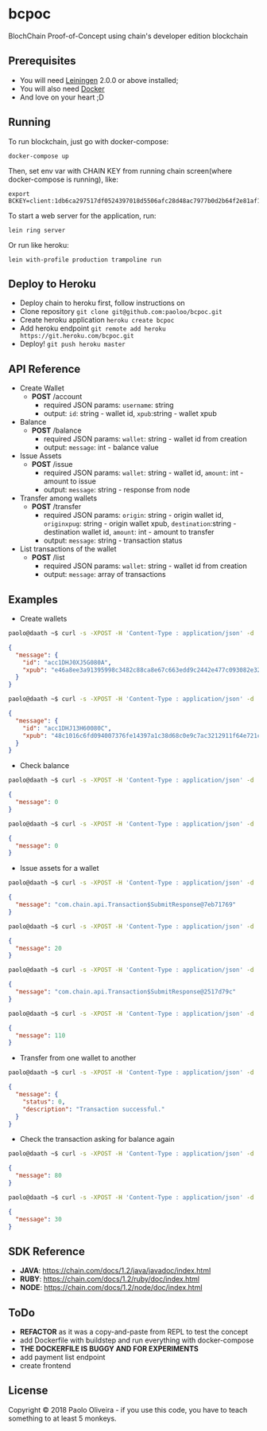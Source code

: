 # bcpoc

BlochChain Proof-of-Concept using chain's developer edition blockchain

## Prerequisites

- You will need [Leiningen][] 2.0.0 or above installed;
- You will also need [Docker][]
- And love on your heart ;D

[leiningen]: https://github.com/technomancy/leiningen
[docker]: https://www.docker.com

## Running
To run blockchain, just go with docker-compose:

	docker-compose up

Then, set env var with CHAIN KEY from running chain screen(where docker-compose is running), like:

    export BCKEY=client:1db6ca297517df0524397018d5506afc28d48ac7977b0d2b64f2e81af1a48811

To start a web server for the application, run:

    lein ring server

Or run like heroku:

	lein with-profile production trampoline run

## Deploy to Heroku
- Deploy chain to heroku first, follow instructions on
- Clone repository `git clone git@github.com:paoloo/bcpoc.git`
- Create heroku application `heroku create bcpoc`
- Add heroku endpoint `git remote add heroku https://git.heroku.com/bcpoc.git`
- Deploy! `git push heroku master`

## API Reference

- Create Wallet
  - **POST** /account
    - required JSON params: `username`: string
    - output: `id`: string - wallet id, `xpub`:string - wallet xpub
- Balance
  - **POST** /balance
    - required JSON params: `wallet`: string - wallet id from creation
    - output: `message`: int - balance value
- Issue Assets
  - **POST** /issue
    - required JSON params: `wallet`: string - wallet id, `amount`: int - amount to issue
    - output: `message`: string - response from node
- Transfer among wallets
  - **POST** /transfer
    - required JSON params: `origin`: string - origin wallet id, `originxpug`: string - origin wallet xpub, `destination`:string - destination wallet id, `amount`: int - amount to transfer
    - output: `message`: string - transaction status
- List transactions of the wallet
  - **POST** /list
    - required JSON params: `wallet`: string - wallet id from creation
    - output: `message`: array of transactions



## Examples
- Create wallets
```bash
paolo@daath ~$ curl -s -XPOST -H 'Content-Type : application/json' -d '{"username":"paolo"}' http://localhost:5000/account | jq '.'
```
```json
{
  "message": {
    "id": "acc1DHJ0XJ5G080A",
    "xpub": "e46a8ee3a91395998c3482c88ca8e67c663edd9c2442e477c093082e3248848fef1fdd5253003a51e8d323bf4e9bb559ee4f3eae1553b88c25067da49676846a"
  }
}
```
```bash
paolo@daath ~$ curl -s -XPOST -H 'Content-Type : application/json' -d '{"username":"sergio"}' http://localhost:5000/account | jq '.'
```
```json
{
  "message": {
    "id": "acc1DHJ13H60080C",
    "xpub": "48c1016c6fd094007376fe14397a1c38d68c0e9c7ac3212911f64e721c669baf787f41a41362c4f2fa464e29fb4d5b36aac0f131e6102d240a4127323649a7b5"
  }
}
```
- Check balance
```bash
paolo@daath ~$ curl -s -XPOST -H 'Content-Type : application/json' -d '{"wallet":"acc1DHJ0XJ5G080A"}' http://localhost:5000/balance | jq '.'
```
```json
{
  "message": 0
}
```
```bash
paolo@daath ~$ curl -s -XPOST -H 'Content-Type : application/json' -d '{"wallet":"acc1DHJ13H60080C"}' http://localhost:5000/balance | jq '.'
```
```json
{
  "message": 0
}
```
- Issue assets for a wallet
```bash
paolo@daath ~$ curl -s -XPOST -H 'Content-Type : application/json' -d '{"wallet":"acc1DHJ0XJ5G080A", "amount":20}' http://localhost:5000/issue | jq '.'
```
```json
{
  "message": "com.chain.api.Transaction$SubmitResponse@7eb71769"
}
```
```bash
paolo@daath ~$ curl -s -XPOST -H 'Content-Type : application/json' -d '{"wallet":"acc1DHJ0XJ5G080A"}' http://localhost:5000/balance | jq '.'
```
```json
{
  "message": 20
}
```
```bash
paolo@daath ~$ curl -s -XPOST -H 'Content-Type : application/json' -d '{"wallet":"acc1DHJ0XJ5G080A", "amount":90}' http://localhost:5000/issue | jq '.'
```
```json
{
  "message": "com.chain.api.Transaction$SubmitResponse@2517d79c"
}
```
```bash
paolo@daath ~$ curl -s -XPOST -H 'Content-Type : application/json' -d '{"wallet":"acc1DHJ0XJ5G080A"}' http://localhost:5000/balance | jq '.'
```
```json
{
  "message": 110
}
```
- Transfer from one wallet to another
```bash
paolo@daath ~$ curl -s -XPOST -H 'Content-Type : application/json' -d '{"origin":"acc1DHJ0XJ5G080A", "originxpub":"e46a8ee3a91395998c3482c88ca8e67c663edd9c2442e477c093082e3248848fef1fdd5253003a51e8d323bf4e9bb559ee4f3eae1553b88c25067da49676846a", "destination":"acc1DHJ13H60080C", "amount":"30"}' http://localhost:5000/transfer | jq '.'
```
```json
{
  "message": {
    "status": 0,
    "description": "Transaction successful."
  }
}
```
- Check the transaction asking for balance again
```bash
paolo@daath ~$ curl -s -XPOST -H 'Content-Type : application/json' -d '{"wallet":"acc1DHJ0XJ5G080A"}' http://localhost:5000/balance | jq '.'
```
```json
{
  "message": 80
}
```
```bash
paolo@daath ~$ curl -s -XPOST -H 'Content-Type : application/json' -d '{"wallet":"acc1DHJ13H60080C"}' http://localhost:5000/balance | jq '.'
```
```json
{
  "message": 30
}
```

## SDK Reference
- **JAVA**: https://chain.com/docs/1.2/java/javadoc/index.html
- **RUBY**: https://chain.com/docs/1.2/ruby/doc/index.html
- **NODE**: https://chain.com/docs/1.2/node/doc/index.html

## ToDo
- **REFACTOR** as it was a copy-and-paste from REPL to test the concept
- add Dockerfile with buildstep and run everything with docker-compose
- **THE DOCKERFILE IS BUGGY AND FOR EXPERIMENTS**
- add payment list endpoint
- create frontend

## License

Copyright © 2018 Paolo Oliveira - if you use this code, you have to teach something to at least 5 monkeys.
